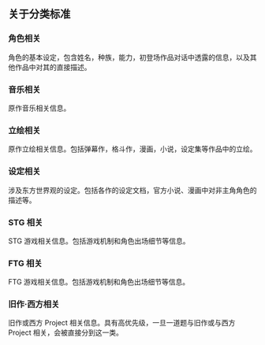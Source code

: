 ## 关于分类标准

### 角色相关

角色的基本设定，包含姓名，种族，能力，初登场作品对话中透露的信息，以及其他作品中对其的直接描述。

### 音乐相关

原作音乐相关信息。

### 立绘相关

原作立绘相关信息。包括弹幕作，格斗作，漫画，小说，设定集等作品中的立绘。

### 设定相关

涉及东方世界观的设定。包括各作的设定文档，官方小说、漫画中对非主角角色的描述等。

### STG 相关

STG 游戏相关信息。包括游戏机制和角色出场细节等信息。

### FTG 相关

FTG 游戏相关信息。包括游戏机制和角色出场细节等信息。

### 旧作·西方相关

旧作或西方 Project 相关信息。具有高优先级，一旦一道题与旧作或与西方 Project 相关，会被直接分到这一类。
